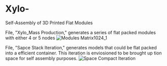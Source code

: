 # Xylo-
Self-Assembly of 3D Printed Flat Modules

File, "Xylo_Mass Production," generates a series of flat packed modules with either 4 or 5 nodes
![Modules Matrix1024_1](https://user-images.githubusercontent.com/120537461/208182735-4b414f44-03c8-482d-8c7f-1758e093c183.jpg)

File, "Sapce Stack Iteration," generates models that could be flat packed into a efficient container. This iteration is enviosioned to be brought up tion space for self assembly purposes.
![Space Compact Iteration](https://user-images.githubusercontent.com/120537461/208184522-bf6a4fbd-b918-4b6f-af07-0d2019864a88.jpg)

